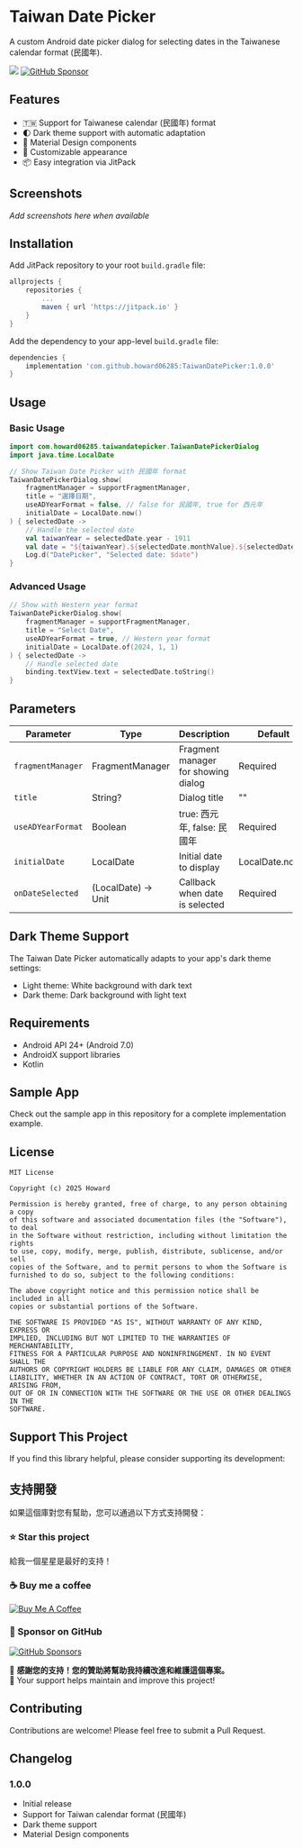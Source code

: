 # Taiwan Date Picker

A custom Android date picker dialog for selecting dates in the Taiwanese calendar format (民國年).

[![](https://jitpack.io/v/howard06285/TaiwanDatePicker.svg)](https://jitpack.io/#howard06285/TaiwanDatePicker)
[![GitHub Sponsor](https://img.shields.io/static/v1?label=Sponsor&message=%E2%9D%A4&logo=GitHub&color=%23fe8e86)](https://github.com/sponsors/howard06285)

## Features

- 🇹🇼 Support for Taiwanese calendar (民國年) format
- 🌓 Dark theme support with automatic adaptation
- 📱 Material Design components
- 🎨 Customizable appearance
- 📦 Easy integration via JitPack

## Screenshots

*Add screenshots here when available*

## Installation

Add JitPack repository to your root `build.gradle` file:

```gradle
allprojects {
    repositories {
        ...
        maven { url 'https://jitpack.io' }
    }
}
```

Add the dependency to your app-level `build.gradle` file:

```gradle
dependencies {
    implementation 'com.github.howard06285:TaiwanDatePicker:1.0.0'
}
```

## Usage

### Basic Usage

```kotlin
import com.howard06285.taiwandatepicker.TaiwanDatePickerDialog
import java.time.LocalDate

// Show Taiwan Date Picker with 民國年 format
TaiwanDatePickerDialog.show(
    fragmentManager = supportFragmentManager,
    title = "選擇日期",
    useADYearFormat = false, // false for 民國年, true for 西元年
    initialDate = LocalDate.now()
) { selectedDate ->
    // Handle the selected date
    val taiwanYear = selectedDate.year - 1911
    val date = "${taiwanYear}.${selectedDate.monthValue}.${selectedDate.dayOfMonth}"
    Log.d("DatePicker", "Selected date: $date")
}
```

### Advanced Usage

```kotlin
// Show with Western year format
TaiwanDatePickerDialog.show(
    fragmentManager = supportFragmentManager,
    title = "Select Date",
    useADYearFormat = true, // Western year format
    initialDate = LocalDate.of(2024, 1, 1)
) { selectedDate ->
    // Handle selected date
    binding.textView.text = selectedDate.toString()
}
```

## Parameters

| Parameter | Type | Description | Default |
|-----------|------|-------------|---------|
| `fragmentManager` | FragmentManager | Fragment manager for showing dialog | Required |
| `title` | String? | Dialog title | "" |
| `useADYearFormat` | Boolean | true: 西元年, false: 民國年 | Required |
| `initialDate` | LocalDate | Initial date to display | LocalDate.now() |
| `onDateSelected` | (LocalDate) -> Unit | Callback when date is selected | Required |

## Dark Theme Support

The Taiwan Date Picker automatically adapts to your app's dark theme settings:

- Light theme: White background with dark text
- Dark theme: Dark background with light text

## Requirements

- Android API 24+ (Android 7.0)
- AndroidX support libraries
- Kotlin

## Sample App

Check out the sample app in this repository for a complete implementation example.

## License

```
MIT License

Copyright (c) 2025 Howard

Permission is hereby granted, free of charge, to any person obtaining a copy
of this software and associated documentation files (the "Software"), to deal
in the Software without restriction, including without limitation the rights
to use, copy, modify, merge, publish, distribute, sublicense, and/or sell
copies of the Software, and to permit persons to whom the Software is
furnished to do so, subject to the following conditions:

The above copyright notice and this permission notice shall be included in all
copies or substantial portions of the Software.

THE SOFTWARE IS PROVIDED "AS IS", WITHOUT WARRANTY OF ANY KIND, EXPRESS OR
IMPLIED, INCLUDING BUT NOT LIMITED TO THE WARRANTIES OF MERCHANTABILITY,
FITNESS FOR A PARTICULAR PURPOSE AND NONINFRINGEMENT. IN NO EVENT SHALL THE
AUTHORS OR COPYRIGHT HOLDERS BE LIABLE FOR ANY CLAIM, DAMAGES OR OTHER
LIABILITY, WHETHER IN AN ACTION OF CONTRACT, TORT OR OTHERWISE, ARISING FROM,
OUT OF OR IN CONNECTION WITH THE SOFTWARE OR THE USE OR OTHER DEALINGS IN THE
SOFTWARE.
```

## Support This Project

If you find this library helpful, please consider supporting its development:

## 支持開發

如果這個庫對您有幫助，您可以通過以下方式支持開發：

### ⭐ Star this project
給我一個星星是最好的支持！


### ☕ Buy me a coffee
[![Buy Me A Coffee](https://img.shields.io/badge/Buy%20Me%20A%20Coffee-donate-yellow.svg?style=for-the-badge&logo=buy-me-a-coffee)](https://www.buymeacoffee.com/howard06285)

### 💝 Sponsor on GitHub
[![GitHub Sponsors](https://img.shields.io/badge/GitHub%20Sponsors-sponsor-pink.svg?style=for-the-badge&logo=github)](https://github.com/sponsors/howard06285)


🙏 **感謝您的支持！您的贊助將幫助我持續改進和維護這個專案。**   
🙏 Your support helps maintain and improve this project!

## Contributing

Contributions are welcome! Please feel free to submit a Pull Request.

## Changelog

### 1.0.0
- Initial release
- Support for Taiwan calendar format (民國年)
- Dark theme support
- Material Design components